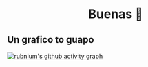 <!--
**rubnium/rubnium** is a ✨ _special_ ✨ repository because its `README.md` (this file) appears on your GitHub profile.

Here are some ideas to get you started:

- 🔭 I’m currently working on ...
- 🌱 I’m currently learning ...
- 👯 I’m looking to collaborate on ...
- 🤔 I’m looking for help with ...
- 💬 Ask me about ...
- 📫 How to reach me: ...
- 😄 Pronouns: ...
- ⚡ Fun fact: ...
-->


<h1 align="center"> Buenas 👋<br/> </h1> 


## Un grafico to guapo
[![rubnium's github activity graph](https://activity-graph.herokuapp.com/graph?username=rubnium&theme=github)](https://github.com/ashutosh00710/github-readme-activity-graph)
